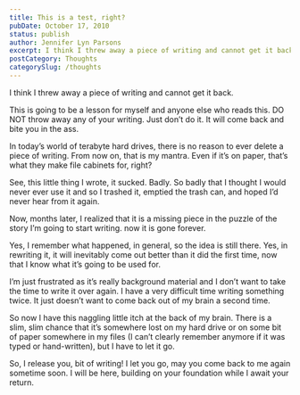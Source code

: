 ```yaml
---
title: This is a test, right?
pubDate: October 17, 2010
status: publish
author: Jennifer Lyn Parsons
excerpt: I think I threw away a piece of writing and cannot get it back.
postCategory: Thoughts
categorySlug: /thoughts
---
```

I think I threw away a piece of writing and cannot get it back.

This is going to be a lesson for myself and anyone else who reads this. DO NOT throw away any of your writing. Just don’t do it. It will come back and bite you in the ass.

In today’s world of terabyte hard drives, there is no reason to ever delete a piece of writing. From now on, that is my mantra. Even if it’s on paper, that’s what they make file cabinets for, right?

See, this little thing I wrote, it sucked. Badly. So badly that I thought I would never ever use it and so I trashed it, emptied the trash can, and hoped I’d never hear from it again.

Now, months later, I realized that it is a missing piece in the puzzle of the story I’m going to start writing. now it is gone forever.

Yes, I remember what happened, in general, so the idea is still there. Yes, in rewriting it, it will inevitably come out better than it did the first time, now that I know what it’s going to be used for.

I’m just frustrated as it’s really background material and I don’t want to take the time to write it over again. I have a very difficult time writing something twice. It just doesn’t want to come back out of my brain a second time.

So now I have this naggling little itch at the back of my brain. There is a slim, slim chance that it’s somewhere lost on my hard drive or on some bit of paper somewhere in my files (I can’t clearly remember anymore if it was typed or hand-written), but I have to let it go.

So, I release you, bit of writing! I let you go, may you come back to me again sometime soon. I will be here, building on your foundation while I await your return.